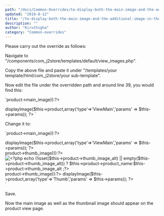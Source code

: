 ```yaml
---
path: "/docs/Common-Overrides/to-display-both-the-main-image-and-the-additional-image-in-the-product-view-page"
updated: "2019-0-12"
title: "/to-display-both-the-main-image-and-the-additional-image-in-the-product-view-page"
description: ""
author: "Kiruthigha"
category: "Common-overrides"
---
```


Please carry out the override as follows:

Navigate to "/components/com_j2store/templates/default/view_images.php".

Copy the above file and paste it under "/templates/your template/html/com_j2store/your sub-template".

Now edit the file under the overridden path and around line 39, you would find this:

`<?php elseif(!empty($this->product->main_image)):?>
<?php echo J2Store::product()->displayImage($this->product,array('type'=>'ViewMain','params' => $this->params)); ?>
<?php endif; ?>
</div>
<?php endif; ?>`

Change it to:

`<?php elseif(!empty($this->product->main_image)):?>
<?php echo J2Store::product()->displayImage($this->product,array('type'=>'ViewMain','params' => $this->params)); ?>
 <?php endif; ?>
 </div>
 <?php endif; ?>
<div class="j2store-thumbnail-image">
<?php if(JFile::exists(JPATH_SITE.'/'.JPath::clean($this->product->thumb_image))):?>
    <img itemprop="image" alt="<?php echo (!isset($this->product->thumb_image_alt) || empty($this->product->thumb_image_alt)) ? $this->product->product_name:$this->product->thumb_image_alt ;?>" title="<?php echo $this->product->product_name ;?>" class="j2store-img-responsive j2store-product-thumb-image-<?php echo $this->product->j2store_product_id; ?>" src="<?php echo $image_path.$this->product->thumb_image;?>" />

<?php elseif(!empty($this->product->thumb_image)):?>
<?php echo J2Store::product()->displayImage($this->product,array('type'=>'Thumb','params' => $this->params)); ?>
<?php endif; ?>
</div>`


Save.

Now the main image as well as the thumbnail image should appear on the product view page.
